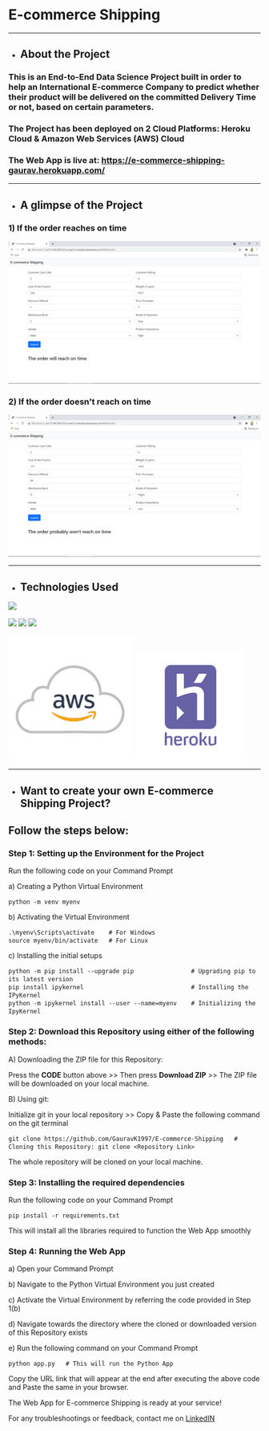 # E-commerce Shipping
---

* ## About the Project

### This is an End-to-End Data Science Project built in order to help an International E-commerce Company to predict  whether their product will be delivered on the committed Delivery Time or not, based on certain parameters.

### The Project has been deployed on 2 Cloud Platforms: Heroku Cloud & Amazon Web Services (AWS) Cloud

### The Web App is live at: https://e-commerce-shipping-gaurav.herokuapp.com/

---

* ## A glimpse of the Project

### 1) If the order reaches on time

![alt text](https://github.com/GauravK1997/E-commerce-Shipping/blob/master/images/E-commerce%20-%20Will%20reach%20on%20time.png)

### 2) If the order doesn't reach on time

![alt text](https://github.com/GauravK1997/E-commerce-Shipping/blob/master/images/E-commerce%20-%20Won't%20reach%20on%20time.png)

---
* ## Technologies Used

[<img target="_blank" src="https://forthebadge.com/images/badges/made-with-python.svg">](https://www.python.org/)

[<img target="_blank" src="https://scikit-learn.org/stable/_static/scikit-learn-logo-small.png" width=200>](https://scikit-learn.org/stable/) [<img target="_blank" src="https://flask.palletsprojects.com/en/1.1.x/_images/flask-logo.png" width=170>](https://flask.palletsprojects.com/en/1.1.x/) [<img target="_blank" src="https://number1.co.za/wp-content/uploads/2017/10/gunicorn_logo-300x85.png" width=280>](https://gunicorn.org) 

[<img target="_blank" src="https://github.com/GauravK1997/E-commerce-Shipping/blob/master/images/aws%20logo.png" width=250>](https://aws.amazon.com/) 
[<img target="_blank" src="https://github.com/GauravK1997/E-commerce-Shipping/blob/master/images/heroku%20logo.png" width=220>](https://www.heroku.com/)

---

* ## Want to create your own E-commerce Shipping Project?
## Follow the steps below:

### Step 1: Setting up the Environment for the Project

Run the following code on your Command Prompt

a) Creating a Python Virtual Environment
```
python -m venv myenv
```
b) Activating the Virtual Environment
```
.\myenv\Scripts\activate    # For Windows
source myenv/bin/activate   # For Linux
```
c) Installing the initial setups
```
python -m pip install --upgrade pip                # Upgrading pip to its latest version
pip install ipykernel                              # Installing the IPyKernel
python -m ipykernel install --user --name=myenv    # Initializing the IpyKernel
```

### Step 2: Download this Repository using either of the following methods:

A) Downloading the ZIP file for this Repository:

Press the **CODE** button above >> Then press **Download ZIP** >> The ZIP file will be downloaded on your local machine.

B) Using git:

Initialize git in your local repository >> Copy & Paste the following command on the git terminal

```
git clone https://github.com/GauravK1997/E-commerce-Shipping   # Cloning this Repository: git clone <Repository Link>
```

The whole repository will be cloned on your local machine.

### Step 3: Installing the required dependencies

Run the following code on your Command Prompt
```
pip install -r requirements.txt
```
This will install all the libraries required to function the Web App smoothly

### Step 4: Running the Web App

a) Open your Command Prompt

b) Navigate to the Python Virtual Environment you just created

c) Activate the Virtual Environment by referring the code provided in Step 1(b)

d) Navigate towards the directory where the cloned or downloaded version of this Repository exists

e) Run the following command on your Command Prompt

```
python app.py   # This will run the Python App
```
Copy the URL link that will appear at the end after executing the above code and Paste the same in your browser.

The Web App for E-commerce Shipping is ready at your service!

For any troubleshootings or feedback, contact me on [LinkedIN](https://www.linkedin.com/in/gaurav-kamble-data-science-101/)
